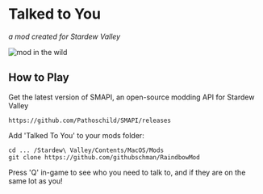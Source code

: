 # Talked to You 

_a mod created for Stardew Valley_

![mod in the wild](https://raw.githubusercontent.com/githubschman/talked-to-you/master/TalkedToYouMod/screencast.gif)

## How to Play

Get the latest version of SMAPI, an open-source modding API for Stardew Valley 
```
https://github.com/Pathoschild/SMAPI/releases
```

Add 'Talked To You' to your mods folder:
```
cd ... /Stardew\ Valley/Contents/MacOS/Mods
git clone https://github.com/githubschman/RaindbowMod
```

Press 'Q' in-game to see who you need to talk to, and if they are on the same lot as you!

